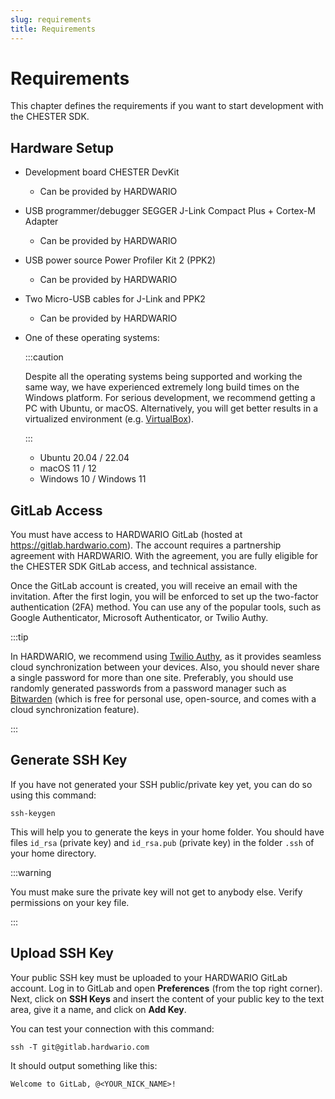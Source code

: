 ```yaml
---
slug: requirements
title: Requirements
---
```


# Requirements

This chapter defines the requirements if you want to start development with the CHESTER SDK.

## Hardware Setup

* Development board CHESTER DevKit

  * Can be provided by HARDWARIO

* USB programmer/debugger SEGGER J-Link Compact Plus + Cortex-M Adapter

  * Can be provided by HARDWARIO

* USB power source Power Profiler Kit 2 (PPK2)

  * Can be provided by HARDWARIO

* Two Micro-USB cables for J-Link and PPK2

  * Can be provided by HARDWARIO

* One of these operating systems:

  :::caution

  Despite all the operating systems being supported and working the same way, we have experienced extremely long build times on the Windows platform. For serious development, we recommend getting a PC with Ubuntu, or macOS. Alternatively, you will get better results in a virtualized environment (e.g. [VirtualBox](https://www.virtualbox.org/)).

  :::

  * Ubuntu 20.04 / 22.04
  * macOS 11 / 12
  * Windows 10 / Windows 11

## GitLab Access

You must have access to HARDWARIO GitLab (hosted at https://gitlab.hardwario.com). The account requires a partnership agreement with HARDWARIO. With the agreement, you are fully eligible for the CHESTER SDK GitLab access, and technical assistance.

Once the GitLab account is created, you will receive an email with the invitation. After the first login, you will be enforced to set up the two-factor authentication (2FA) method. You can use any of the popular tools, such as Google Authenticator, Microsoft Authenticator, or Twilio Authy.

:::tip

In HARDWARIO, we recommend using [Twilio Authy](https://www.twilio.com/authy), as it provides seamless cloud synchronization between your devices. Also, you should never share a single password for more than one site. Preferably, you should use randomly generated passwords from a password manager such as [Bitwarden](https://bitwarden.com) (which is free for personal use, open-source, and comes with a cloud synchronization feature).

:::

## Generate SSH Key

If you have not generated your SSH public/private key yet, you can do so using this command:

```
ssh-keygen
```

This will help you to generate the keys in your home folder. You should have files `id_rsa` (private key) and `id_rsa.pub` (private key) in the folder `.ssh` of your home directory.

:::warning

You must make sure the private key will not get to anybody else. Verify permissions on your key file.

:::

## Upload SSH Key

Your public SSH key must be uploaded to your HARDWARIO GitLab account. Log in to GitLab and open **Preferences** (from the top right corner). Next, click on **SSH Keys** and insert the content of your public key to the text area, give it a name, and click on **Add Key**.

You can test your connection with this command:

```
ssh -T git@gitlab.hardwario.com
```

It should output something like this:

```
Welcome to GitLab, @<YOUR_NICK_NAME>!
```
